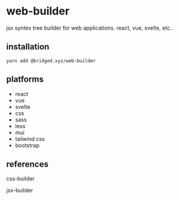 # web-builder
jsx syntex tree builder for web applications. react, vue, svelte, etc..



## installation

```shell
yarn add @bridged.xyz/web-builder
```





## platforms

- react
- vue
- svelte
- css
- sass
- less
- mui
- tailwind css
- bootstrap



## references

css-builder

jsx-builder